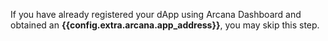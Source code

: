 If you have already registered your dApp using Arcana Dashboard and obtained an **{{config.extra.arcana.app_address}}**, you may skip this step.

